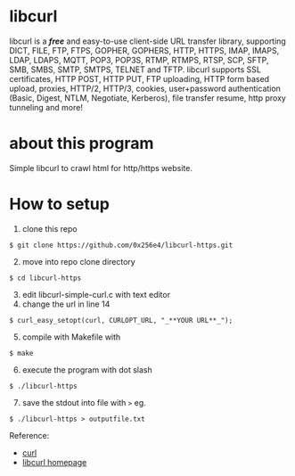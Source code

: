 # libcurl
libcurl is a _**free**_ and easy-to-use client-side URL transfer library, supporting DICT, FILE, FTP, FTPS, GOPHER, GOPHERS, HTTP, HTTPS, IMAP, IMAPS, LDAP, LDAPS, MQTT, POP3, POP3S, RTMP, RTMPS, RTSP, SCP, SFTP, SMB, SMBS, SMTP, SMTPS, TELNET and TFTP. libcurl supports SSL certificates, HTTP POST, HTTP PUT, FTP uploading, HTTP form based upload, proxies, HTTP/2, HTTP/3, cookies, user+password authentication (Basic, Digest, NTLM, Negotiate, Kerberos), file transfer resume, http proxy tunneling and more!

# about this program
Simple libcurl to crawl html for http/https website.

# How to setup
1. clone this repo 
```
$ git clone https://github.com/0x256e4/libcurl-https.git
```
2. move into repo clone directory
```
$ cd libcurl-https
```
3. edit libcurl-simple-curl.c with text editor
4. change the url in line 14
```
$ curl_easy_setopt(curl, CURLOPT_URL, "_**YOUR URL**_");
```
5. compile with Makefile with
```
$ make
```
6. execute the program with dot slash
```
$ ./libcurl-https
```
7. save the stdout into file with `>` eg. 
```
$ ./libcurl-https > outputfile.txt
```

Reference:

- [curl](https://curl.se/)
- [libcurl homepage](https://curl.se/libcurl/)
